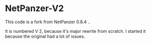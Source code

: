 NetPanzer-V2
============


This code is a fork from NetPanzer 0.8.4 .. 

It is numbered V 2, because it's  major rewrite from scratch. 
I started it because the original had a lot of issues.
